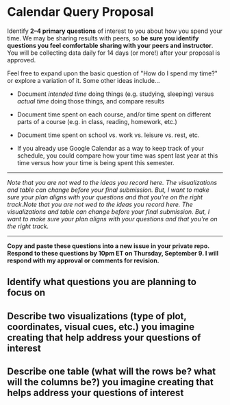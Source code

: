 
# Calendar Query Proposal 

Identify **2–4 primary questions** of interest to you about how you spend your time. We may be sharing results with peers, so **be sure you identify questions you feel comfortable sharing with your peers and instructor**. You will be collecting data daily for 14 days (or more!) after your proposal is approved. 


Feel free to expand upon the basic question of "How do I spend my time?" or explore a variation of it. Some other ideas include...
* Document *intended time* doing things (e.g. studying, sleeping) versus *actual time* doing those things, and compare results

* Document time spent on each course, and/or time spent on different parts of a course (e.g. in class, reading, homework, etc.)

* Document time spent on school vs. work vs. leisure vs. rest, etc.

* If you already use Google Calendar as a way to keep track of your schedule, you could compare how your time was spent last year at this time versus how your time is being spent this semester.

---

*Note that you are not wed to the ideas you record here.  The visualizations and table can change before your final submission.  But, I want to make sure your plan aligns with your questions and that you're on the right track.Note that you are not wed to the ideas you record here.  The visualizations and table can change before your final submission.  But, I want to make sure your plan aligns with your questions and that you're on the right track.*


---
**Copy and paste these questions into a new issue in your private repo. Respond to these questions by 10pm ET on Thursday, September 9. I will respond with my approval or comments for revision.**

## Identify what questions you are planning to focus on



## Describe two visualizations (type of plot, coordinates, visual cues, etc.) you imagine creating that help address your questions of interest




## Describe one table (what will the rows be?  what will the columns be?) you imagine creating that helps address your questions of interest



